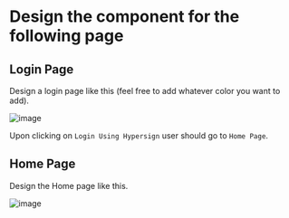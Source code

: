 # Design the component for the following page

## Login Page

Design a login page like this (feel free to add whatever color you want to add). 

![image](https://user-images.githubusercontent.com/15328561/132891836-8f36c52a-dd5b-4514-8dea-e45647989389.png)

Upon clicking on `Login Using Hypersign` user should go to `Home Page`.


## Home Page

Design the Home page like this.

![image](https://user-images.githubusercontent.com/15328561/132891859-5fcb2064-2985-444b-86e2-d12754228707.png)


